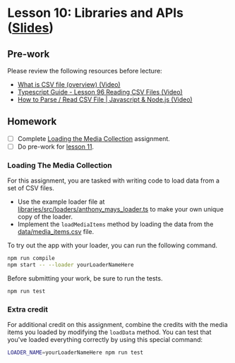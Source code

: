 # Lesson 10: Libraries and APIs ([Slides](https://code-differently.github.io/code-differently-25-q1/slides/#/lesson_10))

## Pre-work

Please review the following resources before lecture:

* [What is CSV file (overview) (Video)](https://www.youtube.com/watch?v=OGOD2Fqy5k8)
* [Typescript Guide - Lesson 96 Reading CSV Files (Video)](https://www.youtube.com/watch?v=bbvECy0ICuo)
* [How to Parse / Read CSV File | Javascript & Node.js (Video)](https://www.youtube.com/watch?v=5HGBG9AiIzo)

## Homework

- [ ] Complete [Loading the Media Collection](#loading-the-media-collection) assignment.
- [ ] Do pre-work for [lesson 11](/lesson_11/).

### Loading The Media Collection

For this assignment, you are tasked with writing code to load data from a set of CSV files.

* Use the example loader file at [libraries/src/loaders/anthony_mays_loader.ts][example-loader-file] to make your own unique copy of the loader.
* Implement the `loadMediaItems` method by loading the data from the [data/media_items.csv][media-items-file] file.

To try out the app with your loader, you can run the following command.

```bash
npm run compile
npm start -- --loader yourLoaderNameHere
```

Before submitting your work, be sure to run the tests.

```bash
npm run test
```

### Extra credit

For additional credit on this assignment, combine the credits with the media items you loaded by modifying the `loadData` method. You can test that you've loaded everything correctly by using this special command:

```bash
LOADER_NAME=yourLoaderNameHere npm run test
```

[example-loader-file]: ./libraries/src/loaders/anthony_mays_loader.ts
[media-items-file]: ./libraries/data/media_items.csv
